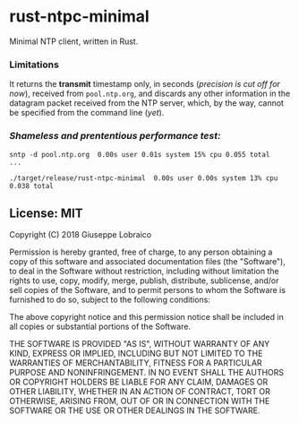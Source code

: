 # rust-ntpc-minimal

Minimal NTP client, written in Rust.

### Limitations

It returns the **transmit** timestamp only, in seconds (_precision is cut off for now_), received from `pool.ntp.org`, and discards any other information in the datagram packet received from the NTP server, which, by the way, cannot be specified from the command line (_yet_).

### _Shameless and prententious performance test:_

```
sntp -d pool.ntp.org  0.00s user 0.01s system 15% cpu 0.055 total
...

./target/release/rust-ntpc-minimal  0.00s user 0.00s system 13% cpu 0.038 total
```

## License: MIT

Copyright (C) 2018 Giuseppe Lobraico

Permission is hereby granted, free of charge, to any person obtaining a copy of this software and associated documentation files (the "Software"), to deal in the Software without restriction, including without limitation the rights to use, copy, modify, merge, publish, distribute, sublicense, and/or sell copies of the Software, and to permit persons to whom the Software is furnished to do so, subject to the following conditions:

The above copyright notice and this permission notice shall be included in all copies or substantial portions of the Software.

THE SOFTWARE IS PROVIDED "AS IS", WITHOUT WARRANTY OF ANY KIND, EXPRESS OR IMPLIED, INCLUDING BUT NOT LIMITED TO THE WARRANTIES OF MERCHANTABILITY, FITNESS FOR A PARTICULAR PURPOSE AND NONINFRINGEMENT. IN NO EVENT SHALL THE AUTHORS OR COPYRIGHT HOLDERS BE LIABLE FOR ANY CLAIM, DAMAGES OR OTHER LIABILITY, WHETHER IN AN ACTION OF CONTRACT, TORT OR OTHERWISE, ARISING FROM, OUT OF OR IN CONNECTION WITH THE SOFTWARE OR THE USE OR OTHER DEALINGS IN THE SOFTWARE.
